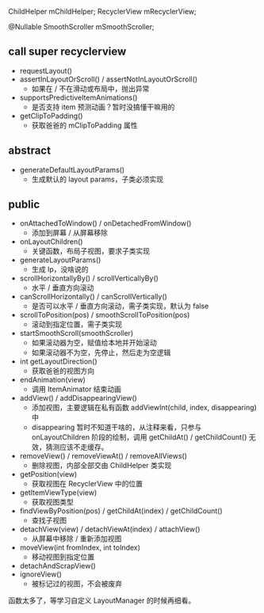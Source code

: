 ChildHelper mChildHelper;
RecyclerView mRecyclerView;

@Nullable
SmoothScroller mSmoothScroller;

## call super recyclerview

- requestLayout()
- assertInLayoutOrScroll() / assertNotInLayoutOrScroll()
    - 如果在 / 不在滑动或布局中，抛出异常
- supportsPredictiveItemAnimations()
    - 是否支持 item 预测动画？暂时没搞懂干嘛用的
- getClipToPadding()
    - 获取爸爸的 mClipToPadding 属性

## abstract

- generateDefaultLayoutParams()
    - 生成默认的 layout params，子类必须实现

## public

- onAttachedToWindow() / onDetachedFromWindow()
    - 添加到屏幕 / 从屏幕移除
- onLayoutChildren()
    - 关键函数，布局子视图，要求子类实现
- generateLayoutParams()
    - 生成 lp，没啥说的
- scrollHorizontallyBy() / scrollVerticallyBy()
    - 水平 / 垂直方向滚动
- canScrollHorizontally() / canScrollVertically()
    - 是否可以水平 / 垂直方向滚动，需子类实现，默认为 false
- scrollToPosition(pos) / smoothScrollToPosition(pos)
    - 滚动到指定位置，需子类实现
- startSmoothScroll(smoothScroller)
    - 如果滚动器为空，赋值给本地并开始滚动
    - 如果滚动器不为空，先停止，然后走为空逻辑
- int getLayoutDirection()
    - 获取爸爸的视图方向
- endAnimation(view)
    - 调用 ItemAnimator 结束动画
- addView() / addDisappearingView()
    - 添加视图，主要逻辑在私有函数 addViewInt(child, index, disappearing) 中
    - disappearing 暂时不知道干啥的，从注释来看，只参与 onLayoutChildren 阶段的绘制，调用 getChildAt() / getChildCount() 无效，猜测应该不走缓存。
- removeView() / removeViewAt() / removeAllViews()
    - 删除视图，内部全部交由 ChildHelper 类实现
- getPosition(view)
    - 获取视图在 RecyclerView 中的位置
- getItemViewType(view)
    - 获取视图类型
- findViewByPosition(pos) / getChildAt(index) / getChildCount()
    - 查找子视图
- detachView(view) / detachViewAt(index) / attachView()
    - 从屏幕中移除 / 重新添加视图
- moveView(int fromIndex, int toIndex)
    - 移动视图到指定位置
- detachAndScrapView()
- ignoreView()
    - 被标记过的视图，不会被废弃

函数太多了，等学习自定义 LayoutManager 的时候再细看。
